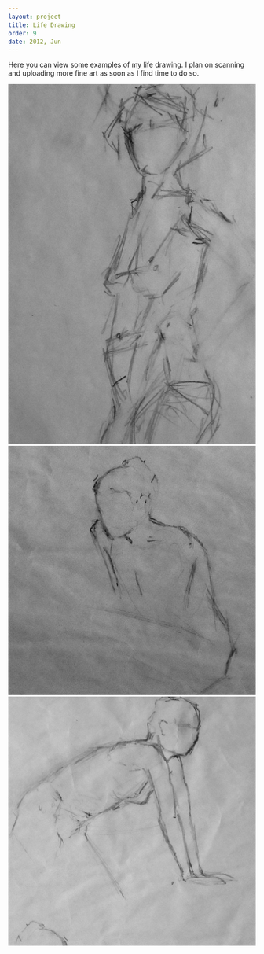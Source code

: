 ```yaml
---
layout: project
title: Life Drawing
order: 9
date: 2012, Jun
---
```


Here you can view some examples of my life drawing. I plan on scanning and uploading more fine art as soon as I find time to do so.

<p id="media">
<img src="/assets/img/drawing_one.jpg" alt="@title" width="540px">
<img src="/assets/img/drawing_two.jpg" alt="@title" width="540px">
<img src="/assets/img/drawing_three.jpg" alt="@title" width="540px">
</p>